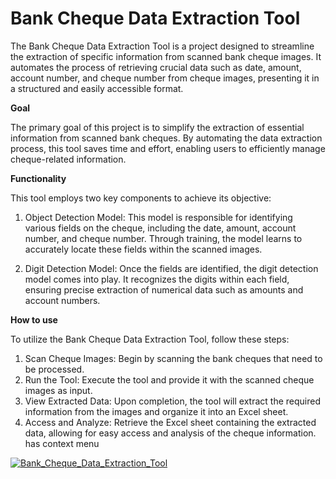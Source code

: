 # Bank Cheque Data Extraction Tool

The Bank Cheque Data Extraction Tool is a project designed to streamline the extraction of specific information from scanned bank cheque images. It automates the process of retrieving crucial data such as date, amount, account number, and cheque number from cheque images, presenting it in a structured and easily accessible format.
 
**Goal**

The primary goal of this project is to simplify the extraction of essential information from scanned bank cheques. By automating the data extraction process, this tool saves time and effort, enabling users to efficiently manage cheque-related information.
 
**Functionality**

This tool employs two key components to achieve its objective:
 
1. Object Detection Model: This model is responsible for identifying various fields on the cheque, including the date, amount, account number, and cheque number. Through training, the model learns to accurately locate these fields within the scanned images.
 
2. Digit Detection Model: Once the fields are identified, the digit detection model comes into play. It recognizes the digits within each field, ensuring precise extraction of numerical data such as amounts and account numbers.
 
**How to use**

To utilize the Bank Cheque Data Extraction Tool, follow these steps:
 
1. Scan Cheque Images: Begin by scanning the bank cheques that need to be processed.
2. Run the Tool: Execute the tool and provide it with the scanned cheque images as input.
3. View Extracted Data: Upon completion, the tool will extract the required information from the images and organize it into an Excel sheet.
4. Access and Analyze: Retrieve the Excel sheet containing the extracted data, allowing for easy access and analysis of the cheque information.
has context menu

[![Bank_Cheque_Data_Extraction_Tool](http://img.youtube.com/vi/gTVkc3CxQxw/0.jpg)](http://www.youtube.com/watch?v=gTVkc3CxQxw"Bank_Cheque_Data_Extraction_Tool”) 

